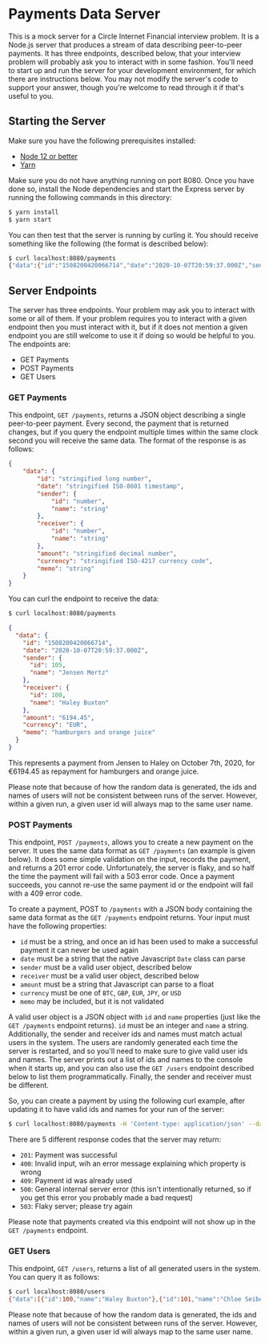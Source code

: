 # Payments Data Server

This is a mock server for a Circle Internet Financial interview problem.  It is a Node.js server that produces a stream of data describing peer-to-peer payments.  It has three endpoints, described below, that your interview problem will probably ask you to interact with in some fashion.  You'll need to start up and run the server for your development environment, for which there are instructions below.  You may not modify the server's code to support your answer, though you're welcome to read through it if that's useful to you.


## Starting the Server

Make sure you have the following prerequisites installed:
  - [Node 12 or better](https://nodejs.org/en/)
  - [Yarn](https://classic.yarnpkg.com/en/docs/install/#mac-stable)

Make sure you do not have anything running on port 8080.  Once you have done so, install the Node dependencies and start the Express server by running the following commands in this directory:
```bash
$ yarn install
$ yarn start
```

You can then test that the server is running by curling it.  You should receive something like the following (the format is described below):
```bash
$ curl localhost:8080/payments
{"data":{"id":"1508200420066714","date":"2020-10-07T20:59:37.000Z","sender":{"id":105,"name":"Jensen Mertz"},"receiver":{"id":100,"name":"Haley Buxton"},"amount":"6194.45","currency":"EUR","memo":"hamburgers and orange juice"}}
```


## Server Endpoints

The server has three endpoints.  Your problem may ask you to interact with some or all of them.  If your problem requires you to interact with a given endpoint then you must interact with it, but if it does not mention a given endpoint you are still welcome to use it if doing so would be helpful to you.  The endpoints are:

  - GET Payments
  - POST Payments
  - GET Users


### GET Payments

This endpoint, `GET /payments`, returns a JSON object describing a single peer-to-peer payment.  Every second, the payment that is returned changes, but if you query the endpoint multiple times within the same clock second you will receive the same data.  The format of the response is as follows:

```json
{
    "data": {
        "id": "stringified long number",
        "date": "stringified ISO-8601 timestamp",
        "sender": {
            "id": "number",
            "name": "string"
        },
        "receiver": {
            "id": "number",
            "name": "string"
        },
        "amount": "stringified decimal number",
        "currency": "stringified ISO-4217 currency code",
        "memo": "string"
    }
}
```

You can curl the endpoint to receive the data:

```bash
$ curl localhost:8080/payments
```

```json
{
  "data": {
    "id": "1508200420066714",
    "date": "2020-10-07T20:59:37.000Z",
    "sender": {
      "id": 105,
      "name": "Jensen Mertz"
    },
    "receiver": {
      "id": 100,
      "name": "Haley Buxton"
    },
    "amount": "6194.45",
    "currency": "EUR",
    "memo": "hamburgers and orange juice"
  }
}
```

This represents a payment from Jensen to Haley on October 7th, 2020, for €6194.45 as repayment for hamburgers and orange juice.

Please note that because of how the random data is generated, the ids and names of users will not be consistent between runs of the server.  However, within a given run, a given user id will always map to the same user name.


### POST Payments

This endpoint, `POST /payments`, allows you to create a new payment on the server.  It uses the same data format as `GET /payments` (an example is given below).  It does some simple validation on the input, records the payment, and returns a 201 error code.  Unfortunately, the server is flaky, and so half the time the payment will fail with a 503 error code.  Once a payment succeeds, you cannot re-use the same payment id or the endpoint will fail with a 409 error code.

To create a payment, POST to `/payments` with a JSON body containing the same data format as the `GET /payments` endpoint returns.  Your input must have the following properties:
  - `id` must be a string, and once an id has been used to make a successful payment it can never be used again
  - `date` must be a string that the native Javascript `Date` class can parse
  - `sender` must be a valid user object, described below
  - `receiver` must be a valid user object, described below
  - `amount` must be a string that Javascript can parse to a float
  - `currency` must be one of `BTC`, `GBP`, `EUR`, `JPY`, or `USD`
  - `memo` may be included, but it is not validated

A valid user object is a JSON object with `id` and `name` properties (just like the `GET /payments` endpoint returns).  `id` must be an integer and `name` a string.  Additionally, the sender and receiver ids and names must match actual users in the system.  The users are randomly generated each time the server is restarted, and so you'll need to make sure to give valid user ids and names.  The server prints out a list of ids and names to the console when it starts up, and you can also use the `GET /users` endpoint described below to list them programmatically.  Finally, the sender and receiver must be different.

So, you can create a payment by using the following curl example, after updating it to have valid ids and names for your run of the server:
```bash
$ curl localhost:8080/payments -H 'Content-type: application/json' --data '{"id":"1508200420066714","date":"2020-10-07T20:59:37.000Z","sender":{"id":100,"name":"Haley Buxton"},"receiver":{"id":101,"name":"Chloe Seibert"},"amount":"123.45","currency":"USD","memo":"hamburgers and orange juice"}'
```

There are 5 different response codes that the server may return:
  - `201`: Payment was successful
  - `400`: Invalid input, wih an error message explaining which property is wrong
  - `409`: Payment id was already used
  - `500`: General internal server error (this isn't intentionally returned, so if you get this error you probably made a bad request)
  - `503`: Flaky server; please try again

Please note that payments created via this endpoint will not show up in the `GET /payments` endpoint.


### GET Users

This endpoint, `GET /users`, returns a list of all generated users in the system.  You can query it as follows:
```bash
$ curl localhost:8080/users
{"data":[{"id":100,"name":"Haley Buxton"},{"id":101,"name":"Chloe Seibert"},{"id":102,"name":"Eugene Trevino"},{"id":103,"name":"Braylen Mertz"},{"id":104,"name":"Connor Muse"},{"id":105,"name":"Jensen Mertz"},{"id":106,"name":"Zechariah Carbone"},{"id":107,"name":"Jane Leo"},{"id":108,"name":"Bianca Barnard"},{"id":109,"name":"Kaleb Branson"},{"id":110,"name":"Ray Halstead"},{"id":111,"name":"Natasha Shrader"},{"id":112,"name":"Danna Mcewen"},{"id":113,"name":"Gage Kidd"},{"id":114,"name":"Lee Rohrer"},{"id":115,"name":"Jaelynn Pettigrew"},{"id":116,"name":"Augustus Button"},{"id":117,"name":"Kaliyah Somers"},{"id":118,"name":"Griffin Jacques"},{"id":119,"name":"Lee Feldman"}]}
```

Please note that because of how the random data is generated, the ids and names of users will not be consistent between runs of the server.  However, within a given run, a given user id will always map to the same user name.
